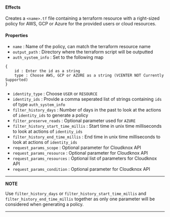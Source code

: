 #### Effects

Creates a `<name>.tf` file containing a terraform resource with a right-sized policy for AWS, GCP or Azure for the provided users or cloud resources.

#### Properties

- `name` : Name of the policy, can match the terraform resource name
- `output_path` : Directory where the terraform script will be outputted
- `auth_system_info` : Set to the following map

```
{
    id : Enter the id as a string
    type : Choose AWS, GCP or AZURE as a string (VCENTER NOT Currently Supported)
}
```

- `identity_type` : Choose `USER` or `RESOURCE`
- `identity_ids` : Provide a comma seperated list of strings containing `ids` of type `auth_system_info`
- `filter_history_days` : Number of days in the past to look at the actions of `identity_ids` to generate a policy
- `filter_preserve_reads` : Optional parameter used for `AZURE`
- `filter_history_start_time_millis` : Start time in unix time milliseconds to look at actions of `identity_ids`
- `filter_history_end_time_millis` : End time in unix time milliseconds to look at actions of `identity_ids`
- `request_params_scope` : Optional parameter for Cloudknox API
- `request_params_resource` : Optional parameter for Cloudknox API
- `request_params_resources` : Optional list of parameters for Cloudknox API
- `request_params_condition` : Optional parameter for Cloudknox API

---
**NOTE**

Use `filter_history_days` or `filter_history_start_time_millis` and `filter_history_end_time_millis` together as only one parameter will be considered when generating a policy. 

---